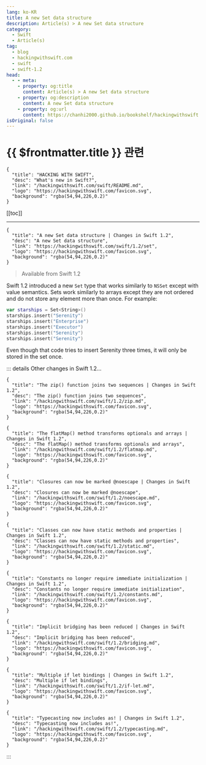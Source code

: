 ```yaml
---
lang: ko-KR
title: A new Set data structure
description: Article(s) > A new Set data structure
category:
  - Swift
  - Article(s)
tag: 
  - blog
  - hackingwithswift.com
  - swift
  - swift-1.2
head:
  - - meta:
    - property: og:title
      content: Article(s) > A new Set data structure
    - property: og:description
      content: A new Set data structure
    - property: og:url
      content: https://chanhi2000.github.io/bookshelf/hackingwithswift.com/swift/1.2/set.html
isOriginal: false
---
```


# {{ $frontmatter.title }} 관련

```component VPCard
{
  "title": "HACKING WITH SWIFT",
  "desc": "What's new in Swift?",
  "link": "/hackingwithswift.com/swift/README.md",
  "logo": "https://hackingwithswift.com/favicon.svg",
  "background": "rgba(54,94,226,0.2)"
}
```

[[toc]]

---

```component VPCard
{
  "title": "A new Set data structure | Changes in Swift 1.2",
  "desc": "A new Set data structure",
  "link": "https://hackingwithswift.com/swift/1.2/set", 
  "logo": "https://hackingwithswift.com/favicon.svg",
  "background": "rgba(54,94,226,0.2)"
}
```

> Available from Swift 1.2

Swift 1.2 introduced a new `Set` type that works similarly to `NSSet` except with value semantics. Sets work similarly to arrays except they are not ordered and do not store any element more than once. For example:

```swift
var starships = Set<String>()
starships.insert("Serenity")
starships.insert("Enterprise")
starships.insert("Executor")
starships.insert("Serenity")
starships.insert("Serenity")
```

Even though that code tries to insert Serenity three times, it will only be stored in the set once.

::: details Other changes in Swift 1.2…

```component VPCard
{
  "title": "The zip() function joins two sequences | Changes in Swift 1.2",
  "desc": "The zip() function joins two sequences",
  "link": "/hackingwithswift.com/swift/1.2/zip.md",
  "logo": "https://hackingwithswift.com/favicon.svg",
  "background": "rgba(54,94,226,0.2)"
}
```

```component VPCard
{
  "title": "The flatMap() method transforms optionals and arrays | Changes in Swift 1.2",
  "desc": "The flatMap() method transforms optionals and arrays",
  "link": "/hackingwithswift.com/swift/1.2/flatmap.md",
  "logo": "https://hackingwithswift.com/favicon.svg",
  "background": "rgba(54,94,226,0.2)"
}
```

```component VPCard
{
  "title": "Closures can now be marked @noescape | Changes in Swift 1.2",
  "desc": "Closures can now be marked @noescape",
  "link": "/hackingwithswift.com/swift/1.2/noescape.md",
  "logo": "https://hackingwithswift.com/favicon.svg",
  "background": "rgba(54,94,226,0.2)"
}
```

```component VPCard
{
  "title": "Classes can now have static methods and properties | Changes in Swift 1.2",
  "desc": "Classes can now have static methods and properties",
  "link": "/hackingwithswift.com/swift/1.2/static.md",
  "logo": "https://hackingwithswift.com/favicon.svg",
  "background": "rgba(54,94,226,0.2)"
}
```

```component VPCard
{
  "title": "Constants no longer require immediate initialization | Changes in Swift 1.2",
  "desc": "Constants no longer require immediate initialization",
  "link": "/hackingwithswift.com/swift/1.2/constants.md",
  "logo": "https://hackingwithswift.com/favicon.svg",
  "background": "rgba(54,94,226,0.2)"
}
```
<!-- 
```component VPCard
{
  "title": "A new Set data structure | Changes in Swift 1.2",
  "desc": "A new Set data structure",
  "link": "/hackingwithswift.com/swift/1.2/set.md",
  "logo": "https://hackingwithswift.com/favicon.svg",
  "background": "rgba(54,94,226,0.2)"
}
```
-->
```component VPCard
{
  "title": "Implicit bridging has been reduced | Changes in Swift 1.2",
  "desc": "Implicit bridging has been reduced",
  "link": "/hackingwithswift.com/swift/1.2/bridging.md",
  "logo": "https://hackingwithswift.com/favicon.svg",
  "background": "rgba(54,94,226,0.2)"
}
```

```component VPCard
{
  "title": "Multiple if let bindings | Changes in Swift 1.2",
  "desc": "Multiple if let bindings",
  "link": "/hackingwithswift.com/swift/1.2/if-let.md",
  "logo": "https://hackingwithswift.com/favicon.svg",
  "background": "rgba(54,94,226,0.2)"
}
```

```component VPCard
{
  "title": "Typecasting now includes as! | Changes in Swift 1.2",
  "desc": "Typecasting now includes as!",
  "link": "/hackingwithswift.com/swift/1.2/typecasting.md",
  "logo": "https://hackingwithswift.com/favicon.svg",
  "background": "rgba(54,94,226,0.2)"
}
```

:::

